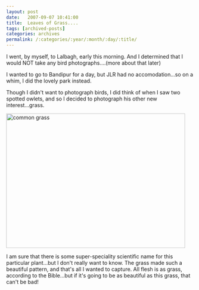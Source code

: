```yaml
---
layout: post
date:	2007-09-07 10:41:00
title:  Leaves of Grass....
tags: [archived-posts]
categories: archives
permalink: /:categories/:year/:month/:day/:title/
---
```

I went, by myself, to Lalbagh, early this morning. And I determined that I would NOT take any bird photographs....(more about that later)

I wanted to go to Bandipur for a day, but JLR had no accomodation...so on a whim, I did the lovely park instead.

Though I didn't want to photograph birds, I did think of <LJ user="sainath"> when I saw two spotted owlets, and so I decided to photograph his other new interest...grass.


<a href="http://www.flickr.com/photos/11363665@N07/1340232736/" title="Photo Sharing"><img src="http://farm2.static.flickr.com/1111/1340232736_67d602f012_o.jpg" width="480" height="360" alt="common grass" /></a>


I am sure that there is some super-speciality scientific name for this particular plant...but I don't really want to know. The grass made such a beautiful pattern, and that's all I wanted to capture. All flesh is as grass, according to the Bible...but if it's going to be as beautiful as this grass, that can't be bad!
